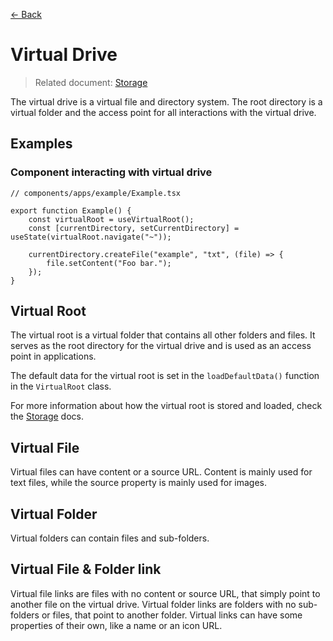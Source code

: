 [← Back](../README.md)

# Virtual Drive

> Related document: [Storage](../storage/README.md)

The virtual drive is a virtual file and directory system. The root directory is a virtual folder and the access point for all interactions with the virtual drive.

## Examples

### Component interacting with virtual drive

```tsx
// components/apps/example/Example.tsx

export function Example() {
	const virtualRoot = useVirtualRoot();
	const [currentDirectory, setCurrentDirectory] = useState(virtualRoot.navigate("~"));

	currentDirectory.createFile("example", "txt", (file) => {
		file.setContent("Foo bar.");
	});
}
```

## Virtual Root

The virtual root is a virtual folder that contains all other folders and files. It serves as the root directory for the virtual drive and is used as an access point in applications.

The default data for the virtual root is set in the `loadDefaultData()` function in the `VirtualRoot` class.

For more information about how the virtual root is stored and loaded, check the [Storage](../storage/README.md) docs.

## Virtual File

Virtual files can have content or a source URL. Content is mainly used for text files, while the source property is mainly used for images.

## Virtual Folder

Virtual folders can contain files and sub-folders.

## Virtual File & Folder link

Virtual file links are files with no content or source URL, that simply point to another file on the virtual drive. Virtual folder links are folders with no sub-folders or files, that point to another folder. Virtual links can have some properties of their own, like a name or an icon URL.
